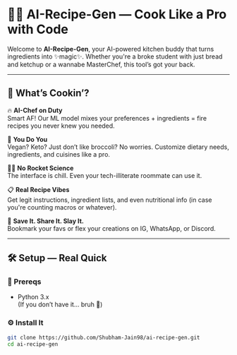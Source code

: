 # 🍳🤖 AI-Recipe-Gen — Cook Like a Pro with Code

Welcome to **AI-Recipe-Gen**, your AI-powered kitchen buddy that turns ingredients into ✨magic✨. Whether you're a broke student with just bread and ketchup or a wannabe MasterChef, this tool’s got your back.

---

## 🚀 What’s Cookin’?

🔥 **AI-Chef on Duty**  
Smart AF! Our ML model mixes your preferences + ingredients = fire recipes you never knew you needed.

🍔 **You Do You**  
Vegan? Keto? Just don’t like broccoli? No worries. Customize dietary needs, ingredients, and cuisines like a pro.

🧑‍💻 **No Rocket Science**  
The interface is chill. Even your tech-illiterate roommate can use it.

📋 **Real Recipe Vibes**  
Get legit instructions, ingredient lists, and even nutritional info (in case you're counting macros or whatever).

💾 **Save It. Share It. Slay It.**  
Bookmark your favs or flex your creations on IG, WhatsApp, or Discord.

---

## 🛠️ Setup — Real Quick

### 🧩 Prereqs

- Python 3.x  
(If you don’t have it... bruh 🤦)

### ⚙️ Install It

```bash
git clone https://github.com/Shubham-Jain98/ai-recipe-gen.git
cd ai-recipe-gen
